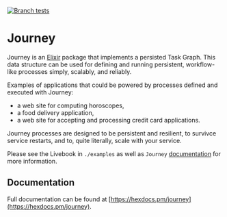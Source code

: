 [![Branch tests](https://github.com/shipworthy/journey/actions/workflows/github-actions-branch-test.yml/badge.svg?branch=main)](https://github.com/shipworthy/journey/actions/workflows/github-actions-branch-test.yml)

# Journey
Journey is an [Elixir](https://elixir-lang.org/) package that implements a persisted Task Graph. This data structure can be used for defining and running persistent, workflow-like processes simply, scalably, and reliably.

Examples of applications that could be powered by processes defined and executed with Journey:
* a web site for computing horoscopes,
* a food delivery application,
* a web site for accepting and processing credit card applications.

Journey processes are designed to be persistent and resilient, to survivce service restarts, and to, quite literally, scale with your service.

Please see the Livebook in `./examples` as well as `Journey` [documentation](https://hexdocs.pm/journey) for more information.

## Documentation

Full documentation can be found at [https://hexdocs.pm/journey](https://hexdocs.pm/journey).
